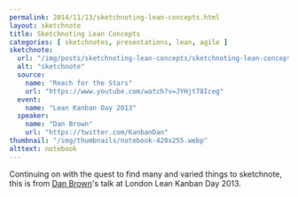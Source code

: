 ```yaml
---
permalink: 2014/11/13/sketchnoting-lean-concepts.html
layout: sketchnote
title: Sketchnoting Lean Concepts
categories: [ sketchnotes, presentations, lean, agile ]
sketchnote:
  url: "/img/posts/sketchnoting-lean-concepts/sketchnoting-lean-concepts-hifi.webp"
  alt: "sketchnote"
  source:
    name: "Reach for the Stars"
    url: "https://www.youtube.com/watch?v=JYHjt78Iceg"
  event:
    name: "Lean Kanban Day 2013"
  speaker:
    name: "Dan Brown"
    url: "https://twitter.com/KanbanDan"
thumbnail: "/img/thumbnails/notebook-420x255.webp"
alttext: notebook
---
```


Continuing on with the quest to find many and varied things to sketchnote, 
this is from <a href="https://twitter.com/KanbanDan">Dan Brown</a>'s talk at London 
Lean Kanban Day 2013.

